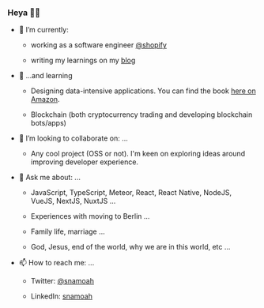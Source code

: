 ### Heya 👋🏾


- 🔭 I’m currently:

    * working as a software engineer [@shopify](https://github.com/shopify)
   
    * writing my learnings on my [blog](https://snamoah.dev/blog?utm_source=snamoah_github)


- 🌱 ...and learning

    * Designing data-intensive applications. You can find the book [here on Amazon](https://www.amazon.de/dp/1449373321/ref=cm_sw_em_r_mt_dp_J9QnFbXAP5DBQ).

    * Blockchain (both cryptocurrency trading and developing blockchain bots/apps)

   
- 👯 I’m looking to collaborate on: ...

    * Any cool project (OSS or not). I'm keen on exploring ideas around improving developer experience.
 

- 💬 Ask me about: ...

    * JavaScript, TypeScript, Meteor, React, React Native, NodeJS, VueJS, NextJS, NuxtJS ...

    * Experiences with moving to Berlin ...

    * Family life, marriage ...

    * God, Jesus, end of the world, why we are in this world, etc ...


- 📫 How to reach me: ...

    * Twitter: [@snamoah](https://twitter.com/snamoah?utm_source=snamoah_github)
    
    * LinkedIn: [snamoah](https://linkedin/in/snamoah)



